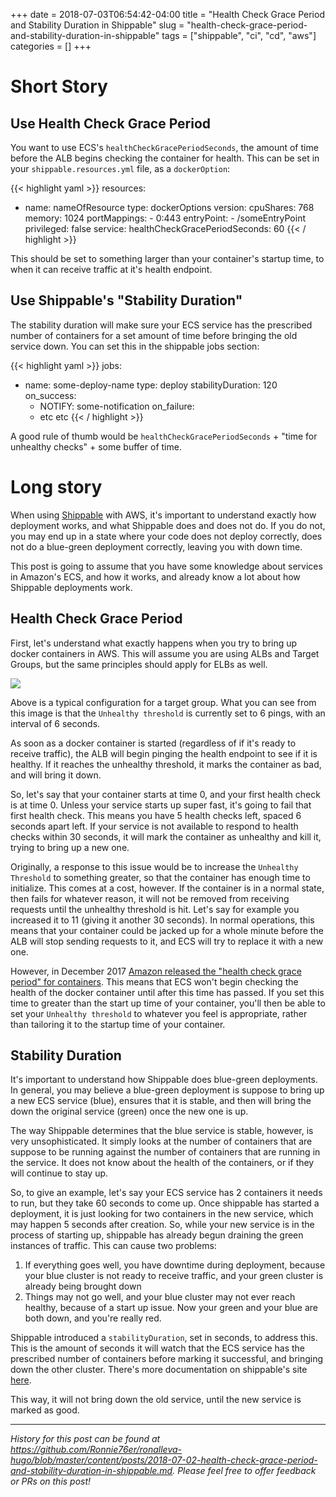 +++ 
date = 2018-07-03T06:54:42-04:00
title = "Health Check Grace Period and Stability Duration in Shippable"
slug = "health-check-grace-period-and-stability-duration-in-shippable" 
tags = ["shippable", "ci", "cd", "aws"]
categories = []
+++

# Short Story

## Use Health Check Grace Period

You want to use ECS's `healthCheckGracePeriodSeconds`, the amount of time before the ALB begins checking the container for health. This can be set in your `shippable.resources.yml` file, as a `dockerOption`:

{{< highlight yaml >}}
resources:
  - name: nameOfResource
    type: dockerOptions
    version:
      cpuShares: 768
      memory: 1024
      portMappings:
        - 0:443
      entryPoint:
        - /someEntryPoint
      privileged: false
      service:
        healthCheckGracePeriodSeconds: 60
{{< / highlight >}}

This should be set to something larger than your container's startup time, to when it can receive traffic at it's health endpoint.

## Use Shippable's "Stability Duration"

The stability duration will make sure your ECS service has the prescribed number of containers for a set amount of time before bringing the old service down. You can set this in the shippable jobs section:

{{< highlight yaml >}}
jobs:
  - name: some-deploy-name
    type: deploy
    stabilityDuration: 120
    on_success:
      - NOTIFY: some-notification
    on_failure:
      - etc etc
{{< / highlight >}}

A good rule of thumb would be `healthCheckGracePeriodSeconds` + "time for unhealthy checks" + some buffer of time.

# Long story

When using [Shippable](https://shippable.com) with AWS, it's important to understand exactly how deployment works, and what Shippable does and does not do. If you do not, you may end up in a state where your code does not deploy correctly, does not do a blue-green deployment correctly, leaving you with down time.

This post is going to assume that you have some knowledge about services in Amazon's ECS, and how it works, and already know a lot about how Shippable deployments work.

## Health Check Grace Period

First, let's understand what exactly happens when you try to bring up docker containers in AWS. This will assume you are using ALBs and Target Groups, but the same principles should apply for ELBs as well.

![](/images/bypost/health-check-grace-period-and-stability-duration-in-shippable/health-check-example.png)

Above is a typical configuration for a target group. What you can see from this image is that the `Unhealthy threshold` is currently set to 6 pings, with an interval of 6 seconds. 

As soon as a docker container is started (regardless of if it's ready to receive traffic), the ALB will begin pinging the health endpoint to see if it is healthy. If it reaches the unhealthy threshold, it marks the container as bad, and will bring it down. 

So, let's say that your container starts at time 0, and your first health check is at time 0. Unless your service starts up super fast, it's going to fail that first health check. This means you have 5 health checks left, spaced 6 seconds apart left. If your service is not available to respond to health checks within 30 seconds, it will mark the container as unhealthy and kill it, trying to bring up a new one.

Originally, a response to this issue would be to increase the `Unhealthy Threshold` to something greater, so that the container has enough time to initialize. This comes at a cost, however. If the container is in a normal state, then fails for whatever reason, it will not be removed from receiving requests until the unhealthy threshold is hit. Let's say for example you increased it to 11 (giving it another 30 seconds). In normal operations, this means that your container could be jacked up for a whole minute before the ALB will stop sending requests to it, and ECS will try to replace it with a new one.

However, in December 2017 [Amazon released the "health check grace period" for containers](https://aws.amazon.com/about-aws/whats-new/2017/12/amazon-ecs-adds-elb-health-check-grace-period/). This means that ECS won't begin checking the health of the docker container until after this time has passed. If you set this time to greater than the start up time of your container, you'll then be able to set your `Unhealthy threshold` to whatever you feel is appropriate, rather than tailoring it to the startup time of your container.

## Stability Duration

It's important to understand how Shippable does blue-green deployments. In general, you may believe a blue-green deployment is suppose to bring up a new ECS service (blue), ensures that it is stable, and then will bring the down the original service (green) once the new one is up.

The way Shippable determines that the blue service is stable, however, is very unsophisticated. It simply looks at the number of containers that are suppose to be running against the number of containers that are running in the service. It does not know about the health of the containers, or if they will continue to stay up.

So, to give an example, let's say your ECS service has 2 containers it needs to run, but they take 60 seconds to come up. Once shippable has started a deployment, it is just looking for two containers in the new service, which may happen 5 seconds after creation. So, while your new service is in the process of starting up, shippable has already begun draining the green instances of traffic. This can cause two problems:

1. If everything goes well, you have downtime during deployment, because your blue cluster is not ready to receive traffic, and your green cluster is already being brought down
2. Things may not go well, and your blue cluster may not ever reach healthy, because of a start up issue. Now your green and your blue are both down, and you're really red.

Shippable introduced a `stabilityDuration`, set in seconds, to address this. This is the amount of seconds it will watch that the ECS service has the prescribed number of containers before marking it successful, and bringing down the other cluster. There's more documentation on shippable's site [here](http://docs.shippable.com/deploy/deployment-method-blue-green/#validating-the-health-of-an-blue-green-deployment). 

This way, it will not bring down the old service, until the new service is marked as good.

---

_History for this post can be found at https://github.com/Ronnie76er/ronalleva-hugo/blob/master/content/posts/2018-07-02-health-check-grace-period-and-stability-duration-in-shippable.md. Please feel free to offer feedback or PRs on this post!_


